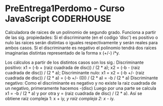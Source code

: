 # PreEntrega1Perdomo - Curso JavaScript CODERHOUSE

Calculadora de raices de un polinomio de segundo grado.
Funciona a partir de las sig. propiedades:
  Si el discriminante (en el codigo 'disc') es positivo o nulo las raices serán distintas o iguales respectivamente y serán reales para ambos casos.
  Si el discriminante es negativo el polinomio tendrá dos raíces imaginarias distintas representado de la forma x (+/-) i*y.

Los cálculos a partir de los distintos casos son los sig.:
  Discriminante positivo:
    x1 = (-b + (raiz cuadrada de disc)) / (2 * a);
    x2 = (-b - (raiz cuadrada de disc)) / (2 * a); 
  Discriminante nulo:
    x1 = x2 = (-b +/- (raiz cuadrada de disc)) / (2 * a) = (-b +/- (0)) / (2 * a) = -b  / (2 * a)
  Discriminante negativo:
    Como el discriminante es negativo y no existe la raiz cuadrada de un negativo, primeramente hacemos -(disc)
    Luego por una parte se calcula x1 = -b  / (2 * a) y por otra y = (raiz cuadrada de disc) / (2 * a).
    Así se obtiene raíz compleja 1:  x + i*y, y raiz compleja 2: x - i*y.
